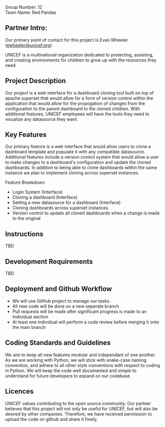 Group Number: 12  
Team Name: Red Pandas  

## Partner Intro:
Our primary point of contact for this project is Evan Wheeler (ewheeler@unicef.org). 

UNICEF is a multinational organization dedicated to protecting, assisting, and creating environments for children to grow up with the resources they need. 

## Project Description
Our project is a web interface for a dashboard cloning tool built on top of apache superset that would allow for a form of version control within the application that would allow for the propogation of changes from the configuration to the parent dashboard to the cloned children. With additional features, UNICEF employees will have the tools they need to visualize any datasource they want.
   
## Key Features
Our primary feature is a web interface that would allow users to clone a dashboard template and populate it with any compatible datasource. Additional features include a version control system that would allow a user to make changes to a dashboard's configuration and update the cloned dashboards. In addition to being able to clone dashboards within the same instance we plan to implement cloning across superset instances.

Feature Breakdown
* Login System (Interface)
* Cloning a dashboard (Interface)
* Setting a new datasource for a dashboard (Interface)
* Cloning dashboards across superset instances
* Version control to update all cloned dashboards when a change is made to the original

## Instructions
TBD

## Development Requirements
TBD

## Deployment and Github Workflow
* We will use GitHub project to manage our tasks.
* All new code will be done on a new seperate branch
* Pull requests will be made after significant progress is made to an individual section
* At least one individual will perform a code review before merging it onto the main branch


## Coding Standards and Guidelines
We aim to keep all new features modular and independant of one another. As we are working with Python, we will stick with snake-case naming convention, and adhere to all other style conventions with respect to coding in Python. We will keep the code well documented and simple to understand for future developers to expand on our codebase.

## Licences 
UNICEF values contributing to the open source community. Our partner believes that this project will not only be useful for UNICEF, but will also be desired by other companies. Therefore, we have received permission to upload the code on github and share it freely.
